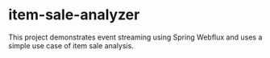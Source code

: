 # item-sale-analyzer
This project demonstrates event streaming using Spring Webflux and uses a simple use case of item sale analysis.
